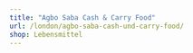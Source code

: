 ```yaml
---
title: "Agbo Saba Cash & Carry Food"
url: /london/agbo-saba-cash-und-carry-food/
shop: Lebensmittel
---
```

